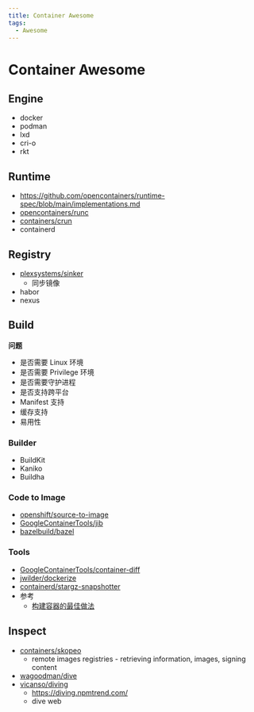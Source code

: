 ```yaml
---
title: Container Awesome
tags:
  - Awesome
---
```


# Container Awesome

## Engine

- docker
- podman
- lxd
- cri-o
- rkt

## Runtime

- https://github.com/opencontainers/runtime-spec/blob/main/implementations.md
- [opencontainers/runc](https://github.com/opencontainers/runc)
- [containers/crun](https://github.com/containers/crun)
- containerd

## Registry

- [plexsystems/sinker](https://github.com/plexsystems/sinker)
  - 同步镜像
- habor
- nexus

## Build

**问题**

- 是否需要 Linux 环境
- 是否需要 Privilege 环境
- 是否需要守护进程
- 是否支持跨平台
- Manifest 支持
- 缓存支持
- 易用性

### Builder

- BuildKit
- Kaniko
- Buildha

### Code to Image

- [openshift/source-to-image](https://github.com/openshift/source-to-image)
- [GoogleContainerTools/jib](https://github.com/GoogleContainerTools/jib)
- [bazelbuild/bazel](https://github.com/bazelbuild/bazel)

### Tools

- [GoogleContainerTools/container-diff](https://github.com/GoogleContainerTools/container-diff)
- [jwilder/dockerize](https://github.com/jwilder/dockerize)
- [containerd/stargz-snapshotter](https://github.com/containerd/stargz-snapshotter)
- 参考
  - [构建容器的最佳做法](https://cloud.google.com/solutions/best-practices-for-building-containers)

## Inspect

- [containers/skopeo](https://github.com/containers/skopeo)
  - remote images registries - retrieving information, images, signing content
- [wagoodman/dive](https://github.com/wagoodman/dive)
- [vicanso/diving](https://github.com/vicanso/diving)
  - https://diving.npmtrend.com/
  - dive web
